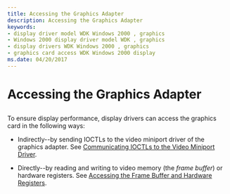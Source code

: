 ```yaml
---
title: Accessing the Graphics Adapter
description: Accessing the Graphics Adapter
keywords:
- display driver model WDK Windows 2000 , graphics
- Windows 2000 display driver model WDK , graphics
- display drivers WDK Windows 2000 , graphics
- graphics card access WDK Windows 2000 display
ms.date: 04/20/2017
---
```


# Accessing the Graphics Adapter


## <span id="ddk_accessing_the_graphics_adapter_gg"></span><span id="DDK_ACCESSING_THE_GRAPHICS_ADAPTER_GG"></span>


To ensure display performance, display drivers can access the graphics card in the following ways:

-   Indirectly--by sending IOCTLs to the video miniport driver of the graphics adapter. See [Communicating IOCTLs to the Video Miniport Driver](communicating-ioctls-to-the-video-miniport-driver.md).

-   Directly--by reading and writing to video memory (the *frame buffer*) or hardware registers. See [Accessing the Frame Buffer and Hardware Registers](accessing-the-frame-buffer-and-hardware-registers.md).

 

 





